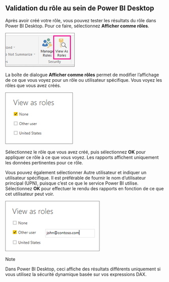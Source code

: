 ## <a name="validating-the-role-within-power-bi-desktop"></a>Validation du rôle au sein de Power BI Desktop
Après avoir créé votre rôle, vous pouvez tester les résultats du rôle dans Power BI Desktop. Pour ce faire, sélectionnez **Afficher comme rôles**.

![](./media/rls-desktop-view-as-roles/powerbi-desktop-rls-view-as-roles.png)

La boîte de dialogue **Afficher comme rôles** permet de modifier l’affichage de ce que vous voyez pour un rôle ou utilisateur spécifique. Vous voyez les rôles que vous avez créés.

![](./media/rls-desktop-view-as-roles/powerbi-desktop-rls-view-as-roles-dialog.png)

Sélectionnez le rôle que vous avez créé, puis sélectionnez **OK** pour appliquer ce rôle à ce que vous voyez. Les rapports affichent uniquement les données pertinentes pour ce rôle.

Vous pouvez également sélectionner Autre utilisateur et indiquer un utilisateur spécifique. Il est préférable de fournir le nom d’utilisateur principal (UPN), puisque c’est ce que le service Power BI utilise. Sélectionnez **OK** pour effectuer le rendu des rapports en fonction de ce que cet utilisateur peut voir. 

![](./media/rls-desktop-view-as-roles/powerbi-desktop-rls-other-user.png)

> [!NOTE]
> Dans Power BI Desktop, ceci affiche des résultats différents uniquement si vous utilisez la sécurité dynamique basée sur vos expressions DAX.
> 
> 

